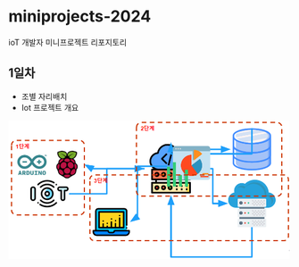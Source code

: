 # miniprojects-2024
ioT 개발자 미니프로젝트 리포지토리

## 1일차
- 조별 자리배치
- Iot 프로젝트 개요

![IoT 프로젝트](https://github.com/YooChangWoo/miniprojects-2024/blob/main/image/mp001.png)